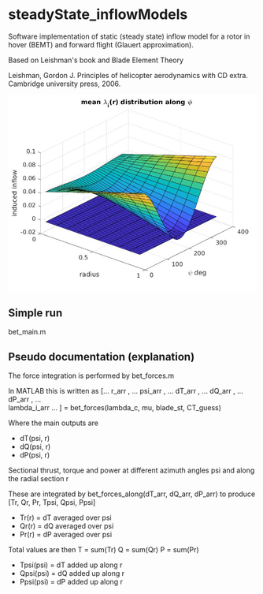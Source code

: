 # steadyState_inflowModels
Software implementation of static (steady state) inflow model for a rotor in hover (BEMT) and forward flight (Glauert approximation). 

Based on Leishman's book and Blade Element Theory

Leishman, Gordon J. Principles of helicopter aerodynamics with CD extra. Cambridge university press, 2006.

![alt text](https://github.com/toopazo/steadyState_inflowModels/blob/master/img/bet_forces_plot_4.jpg)


## Simple run
bet_main.m

## Pseudo documentation (explanation)

The force integration is performed by bet_forces.m 

In MATLAB this is written as 
[...
    r_arr           , ...
    psi_arr         , ...
    dT_arr          , ...
    dQ_arr          , ...
    dP_arr          , ...    
    lambda_i_arr       ...
    ] = bet_forces(lambda_c, mu, blade_st, CT_guess)

Where the main outputs are 
- dT(psi, r)
- dQ(psi, r)
- dP(psi, r)

Sectional thrust, torque and power at different azimuth angles psi and along the radial section r

These are integrated by bet_forces_along(dT_arr, dQ_arr, dP_arr)
to produce [Tr, Qr, Pr, Tpsi, Qpsi, Ppsi]

- Tr(r) = dT averaged over psi
- Qr(r) = dQ averaged over psi
- Pr(r) = dP averaged over psi

Total values are then 
T = sum(Tr)
Q = sum(Qr)
P = sum(Pr)

- Tpsi(psi) = dT added up along r
- Qpsi(psi) = dQ added up along r
- Ppsi(psi) = dP added up along r

